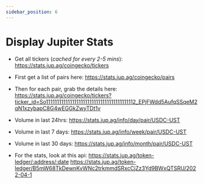 ```yaml
---
sidebar_position: 6
---
```


# Display Jupiter Stats

- Get all tickers (*cached for every 2-5 mins*):  https://stats.jup.ag/coingecko/tickers

- First get a list of pairs here: https://stats.jup.ag/coingecko/pairs

- Then for each pair, grab the details here: https://stats.jup.ag/coingecko/tickers?ticker_id=So11111111111111111111111111111111111111112_EPjFWdd5AufqSSqeM2qN1xzybapC8G4wEGGkZwyTDt1v

- Volume in last 24hrs: https://stats.jup.ag/info/day/pair/USDC-UST

- Volume in last 7 days: https://stats.jup.ag/info/week/pair/USDC-UST

- Volume in last 30 days: https://stats.jup.ag/info/month/pair/USDC-UST

- For the stats, look at this api: https://stats.jup.ag/token-ledger/:address/:date
https://stats.jup.ag/token-ledger/B5mW68TkDewnKvWNc2trkmmdSRxcCjZz3Yd9BWxQTSRU/2022-04-1
